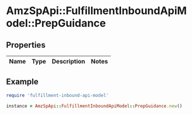 # AmzSpApi::FulfillmentInboundApiModel::PrepGuidance

## Properties

| Name | Type | Description | Notes |
| ---- | ---- | ----------- | ----- |

## Example

```ruby
require 'fulfillment-inbound-api-model'

instance = AmzSpApi::FulfillmentInboundApiModel::PrepGuidance.new()
```


